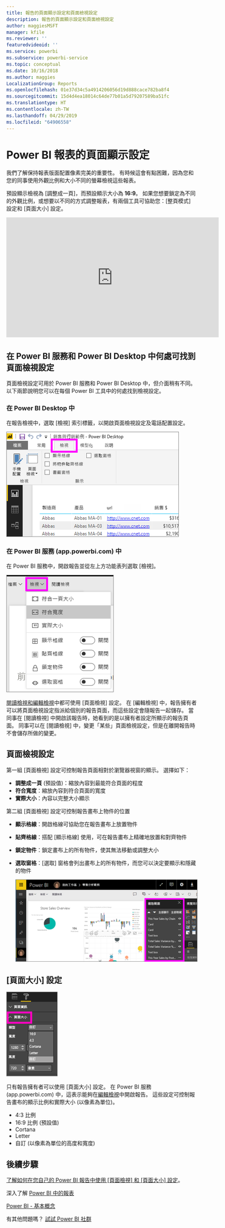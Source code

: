 ```yaml
---
title: 報告的頁面顯示設定和頁面檢視設定
description: 報告的頁面顯示設定和頁面檢視設定
author: maggiesMSFT
manager: kfile
ms.reviewer: ''
featuredvideoid: ''
ms.service: powerbi
ms.subservice: powerbi-service
ms.topic: conceptual
ms.date: 10/16/2018
ms.author: maggies
LocalizationGroup: Reports
ms.openlocfilehash: 01e37d34c5a4914206056d19d888cace782ba8f4
ms.sourcegitcommit: 15d4d4ea18014c64de77b01a5d79207589ba51fc
ms.translationtype: HT
ms.contentlocale: zh-TW
ms.lasthandoff: 04/29/2019
ms.locfileid: "64906558"
---
```

# <a name="page-display-settings-in-a-power-bi-report"></a>Power BI 報表的頁面顯示設定
我們了解保持報表版面配置像素完美的重要性。 有時候這會有點困難，因為您和您的同事使用外觀比例和大小不同的螢幕檢視這些報表。 

預設顯示檢視為 [調整成一頁]，而預設顯示大小為 **16:9**。 如果您想要鎖定為不同的外觀比例，或想要以不同的方式調整報表，有兩個工具可協助您：[整頁模式] 設定和 [頁面大小] 設定。

<iframe width="560" height="315" src="https://www.youtube.com/embed/5tg-OXzxe2g" frameborder="0" allowfullscreen></iframe>


## <a name="where-to-find-page-view-settings-in-power-bi-service-and-power-bi-desktop"></a>在 Power BI 服務和 Power BI Desktop 中何處可找到頁面檢視設定
頁面檢視設定可用於 Power BI 服務和 Power BI Desktop 中，但介面稍有不同。 以下兩節說明您可以在每個 Power BI 工具中的何處找到檢視設定。

### <a name="in-power-bi-desktop"></a>在 Power BI Desktop 中
在報告檢視中，選取 [檢視] 索引標籤，以開啟頁面檢視設定及電話配置設定。

  ![選取窗格](media/power-bi-report-display-settings/power-bi-desktop-view-settings.png)

### <a name="in-power-bi-service-apppowerbicom"></a>在 Power BI 服務 (app.powerbi.com) 中
在 Power BI 服務中，開啟報告並從左上方功能表列選取 [檢視]。

![](media/power-bi-report-display-settings/power-bi-change-page-view.png)

[閱讀檢視和編輯檢視](consumer/end-user-reading-view.md)中都可使用 [頁面檢視] 設定。 在 [編輯檢視] 中，報告擁有者可以將頁面檢視設定指派給個別的報告頁面，而這些設定會隨報告一起儲存。 當同事在 [閱讀檢視] 中開啟該報告時，她看到的是以擁有者設定所顯示的報告頁面。  同事可以在 [閱讀檢視] 中，變更「某些」頁面檢視設定，但是在離開報告時不會儲存所做的變更。

##    <a name="page-view-settings"></a>頁面檢視設定
第一組 [頁面檢視] 設定可控制報告頁面相對於瀏覽器視窗的顯示。  選擇如下：

* **調整成一頁** (預設值)：縮放內容到最能符合頁面的程度
* **符合寬度**：縮放內容到符合頁面的寬度
* **實際大小**：內容以完整大小顯示

第二組 [頁面檢視] 設定可控制報告畫布上物件的位置

* **顯示格線**：開啟格線可協助您在報告畫布上放置物件
* **貼齊格線**：搭配 [顯示格線] 使用，可在報告畫布上精確地放置和對齊物件 
* **鎖定物件**：鎖定畫布上的所有物件，使其無法移動或調整大小
* **選取窗格**：[選取] 窗格會列出畫布上的所有物件，而您可以決定要顯示和隱藏的物件

    ![選取窗格](media/power-bi-report-display-settings/power-bi-selection-pane.png)



## <a name="page-size-settings"></a>[頁面大小] 設定
![](media/power-bi-report-display-settings/power-bi--page-size.png)

只有報告擁有者可以使用 [頁面大小] 設定。 在 Power BI 服務 (app.powerbi.com) 中，這表示能夠在[編輯檢視](consumer/end-user-reading-view.md)中開啟報告。 這些設定可控制報告畫布的顯示比例和實際大小 (以像素為單位)。   

* 4:3 比例
* 16:9 比例 (預設值)
* Cortana
* Letter
* 自訂 (以像素為單位的高度和寬度)

## <a name="next-steps"></a>後續步驟
[了解如何在您自己的 Power BI 報告中使用 [頁面檢視] 和 [頁面大小] 設定](consumer/end-user-report-view.md)。

深入了解 [Power BI 中的報表](consumer/end-user-reports.md)

[Power BI - 基本概念](consumer/end-user-basic-concepts.md)

有其他問題嗎？ [試試 Power BI 社群](http://community.powerbi.com/)

